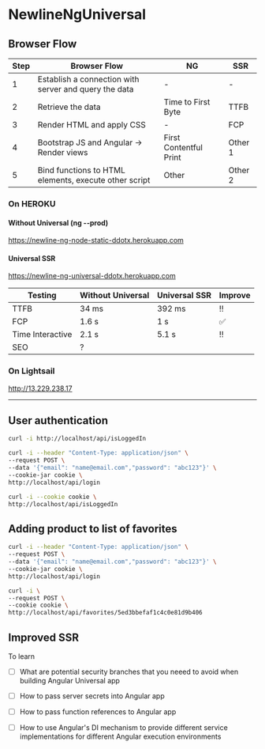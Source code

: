 # NewlineNgUniversal

## Browser Flow
| Step | Browser Flow | NG | SSR |
|---|---|---|---|
|1| Establish a connection with server and query the data | - | - |
|2| Retrieve the data | Time to First Byte | TTFB |
|3| Render HTML and apply CSS | - | FCP |
|4| Bootstrap JS and Angular -> Render views | First Contentful Print | Other 1 |
|5| Bind functions to HTML elements, execute other script | Other | Other 2 |

### On HEROKU

#### Without Universal (ng --prod)
https://newline-ng-node-static-ddotx.herokuapp.com

#### Universal SSR
https://newline-ng-universal-ddotx.herokuapp.com

| Testing | Without Universal | Universal SSR | Improve
|---|---|---|---
| TTFB | 34 ms | 392 ms | :bangbang:
| FCP | 1.6 s | 1 s | :white_check_mark:
| Time Interactive | 2.1 s | 5.1 s | :bangbang:
| SEO | ? | 


### On Lightsail
http://13.229.238.17


---


## User authentication

```bash
curl -i http://localhost/api/isLoggedIn

curl -i --header "Content-Type: application/json" \
--request POST \
--data '{"email": "name@email.com","password": "abc123"}' \
--cookie-jar cookie \
http://localhost/api/login

curl -i --cookie cookie \
http://localhost/api/isLoggedIn
```

## Adding product to list of favorites

```bash
curl -i --header "Content-Type: application/json" \
--request POST \
--data '{"email": "name@email.com","password": "abc123"}' \
--cookie-jar cookie \
http://localhost/api/login

curl -i \
--request POST \
--cookie cookie \
http://localhost/api/favorites/5ed3bbefaf1c4c0e81d9b406
```

## Improved SSR

To learn
- [ ] What are potential security branches that you neeed to avoid when building Angular Universal app
- [ ] How to pass server secrets into Angular app
- [ ] How to pass function references to Angular app
- [ ] How to use Angular's DI mechanism to provide different service implementations for different Angular execution environments

